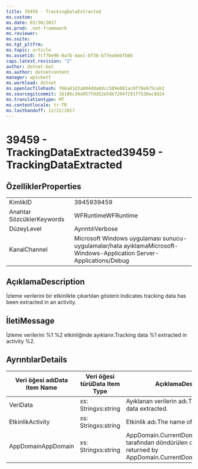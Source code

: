 ```yaml
---
title: 39459 - TrackingDataExtracted
ms.custom: 
ms.date: 03/30/2017
ms.prod: .net-framework
ms.reviewer: 
ms.suite: 
ms.tgt_pltfrm: 
ms.topic: article
ms.assetid: fcf7be96-8a7b-4ae1-bf38-b77ea9ebfb6b
caps.latest.revision: "2"
author: dotnet-bot
ms.author: dotnetcontent
manager: wpickett
ms.workload: dotnet
ms.openlocfilehash: f66a81d3ab04dda0dcc509e081ac0f79e675ceb2
ms.sourcegitcommit: 16186c34a957fdd52e5db7294f291f7530ac9d24
ms.translationtype: MT
ms.contentlocale: tr-TR
ms.lasthandoff: 12/22/2017
---
```

# <a name="39459---trackingdataextracted"></a><span data-ttu-id="b5d18-102">39459 - TrackingDataExtracted</span><span class="sxs-lookup"><span data-stu-id="b5d18-102">39459 - TrackingDataExtracted</span></span>
## <a name="properties"></a><span data-ttu-id="b5d18-103">Özellikler</span><span class="sxs-lookup"><span data-stu-id="b5d18-103">Properties</span></span>  
  
|||  
|-|-|  
|<span data-ttu-id="b5d18-104">Kimlik</span><span class="sxs-lookup"><span data-stu-id="b5d18-104">ID</span></span>|<span data-ttu-id="b5d18-105">39459</span><span class="sxs-lookup"><span data-stu-id="b5d18-105">39459</span></span>|  
|<span data-ttu-id="b5d18-106">Anahtar Sözcükler</span><span class="sxs-lookup"><span data-stu-id="b5d18-106">Keywords</span></span>|<span data-ttu-id="b5d18-107">WFRuntime</span><span class="sxs-lookup"><span data-stu-id="b5d18-107">WFRuntime</span></span>|  
|<span data-ttu-id="b5d18-108">Düzey</span><span class="sxs-lookup"><span data-stu-id="b5d18-108">Level</span></span>|<span data-ttu-id="b5d18-109">Ayrıntılı</span><span class="sxs-lookup"><span data-stu-id="b5d18-109">Verbose</span></span>|  
|<span data-ttu-id="b5d18-110">Kanal</span><span class="sxs-lookup"><span data-stu-id="b5d18-110">Channel</span></span>|<span data-ttu-id="b5d18-111">Microsoft Windows uygulaması sunucu-uygulamalar/hata ayıklama</span><span class="sxs-lookup"><span data-stu-id="b5d18-111">Microsoft-Windows-Application Server-Applications/Debug</span></span>|  
  
## <a name="description"></a><span data-ttu-id="b5d18-112">Açıklama</span><span class="sxs-lookup"><span data-stu-id="b5d18-112">Description</span></span>  
 <span data-ttu-id="b5d18-113">İzleme verilerini bir etkinlikte çıkartılan gösterir.</span><span class="sxs-lookup"><span data-stu-id="b5d18-113">Indicates tracking data has been extracted in an activity.</span></span>  
  
## <a name="message"></a><span data-ttu-id="b5d18-114">İleti</span><span class="sxs-lookup"><span data-stu-id="b5d18-114">Message</span></span>  
 <span data-ttu-id="b5d18-115">İzleme verilerini %1 %2 etkinliğinde ayıklanır.</span><span class="sxs-lookup"><span data-stu-id="b5d18-115">Tracking data %1 extracted in activity %2.</span></span>  
  
## <a name="details"></a><span data-ttu-id="b5d18-116">Ayrıntılar</span><span class="sxs-lookup"><span data-stu-id="b5d18-116">Details</span></span>  
  
|<span data-ttu-id="b5d18-117">Veri öğesi adı</span><span class="sxs-lookup"><span data-stu-id="b5d18-117">Data Item Name</span></span>|<span data-ttu-id="b5d18-118">Veri öğesi türü</span><span class="sxs-lookup"><span data-stu-id="b5d18-118">Data Item Type</span></span>|<span data-ttu-id="b5d18-119">Açıklama</span><span class="sxs-lookup"><span data-stu-id="b5d18-119">Description</span></span>|  
|--------------------|--------------------|-----------------|  
|<span data-ttu-id="b5d18-120">Veri</span><span class="sxs-lookup"><span data-stu-id="b5d18-120">Data</span></span>|<span data-ttu-id="b5d18-121">xs: String</span><span class="sxs-lookup"><span data-stu-id="b5d18-121">xs:string</span></span>|<span data-ttu-id="b5d18-122">Ayıklanan verilerin adı.</span><span class="sxs-lookup"><span data-stu-id="b5d18-122">The name of the data extracted.</span></span>|  
|<span data-ttu-id="b5d18-123">Etkinlik</span><span class="sxs-lookup"><span data-stu-id="b5d18-123">Activity</span></span>|<span data-ttu-id="b5d18-124">xs: String</span><span class="sxs-lookup"><span data-stu-id="b5d18-124">xs:string</span></span>|<span data-ttu-id="b5d18-125">Etkinlik adı.</span><span class="sxs-lookup"><span data-stu-id="b5d18-125">The name of the activity.</span></span>|  
|<span data-ttu-id="b5d18-126">AppDomain</span><span class="sxs-lookup"><span data-stu-id="b5d18-126">AppDomain</span></span>|<span data-ttu-id="b5d18-127">xs: String</span><span class="sxs-lookup"><span data-stu-id="b5d18-127">xs:string</span></span>|<span data-ttu-id="b5d18-128">AppDomain.CurrentDomain.FriendlyName tarafından döndürülen dize.</span><span class="sxs-lookup"><span data-stu-id="b5d18-128">The string returned by AppDomain.CurrentDomain.FriendlyName.</span></span>|
